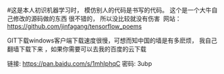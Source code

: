 #这是本人初识机器学习时， 模仿别人的代码是书写的代码。
 这个是一个大牛自己修改的源码做的东西 很不错的， 所以没比较就没有伤害  网站： https://github.com/jinfagang/tensorflow_poems
 
 
 GIT下载windows客户端下载速度很慢，可想而知中国的墙是有多麽烦， 我自己翻墙下载下来 ，如果你需要可以去我的百度的云下载
 
 链接: https://pan.baidu.com/s/1mhIphqC 密码: 3ubp
 
 
